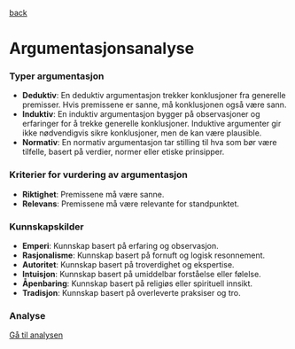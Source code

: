 [back](../readme.md)
# Argumentasjonsanalyse

### Typer argumentasjon

- **Deduktiv**: En deduktiv argumentasjon trekker konklusjoner fra generelle premisser. Hvis premissene er sanne, må konklusjonen også være sann.
- **Induktiv**: En induktiv argumentasjon bygger på observasjoner og erfaringer for å trekke generelle konklusjoner. Induktive argumenter gir ikke nødvendigvis sikre konklusjoner, men de kan være plausible.
- **Normativ**: En normativ argumentasjon tar stilling til hva som bør være tilfelle, basert på verdier, normer eller etiske prinsipper.

### Kriterier for vurdering av argumentasjon

- **Riktighet**: Premissene må være sanne.
- **Relevans**: Premissene må være relevante for standpunktet.

### Kunnskapskilder

- **Emperi**: Kunnskap basert på erfaring og observasjon.
- **Rasjonalisme**: Kunnskap basert på fornuft og logisk resonnement.
- **Autoritet**: Kunnskap basert på troverdighet og ekspertise.
- **Intuisjon**: Kunnskap basert på umiddelbar forståelse eller følelse.
- **Åpenbaring**: Kunnskap basert på religiøs eller spirituell innsikt.
- **Tradisjon**: Kunnskap basert på overleverte praksiser og tro.

### Analyse

[Gå til analysen](./argumentasjonsanalyse-01-09.md)
